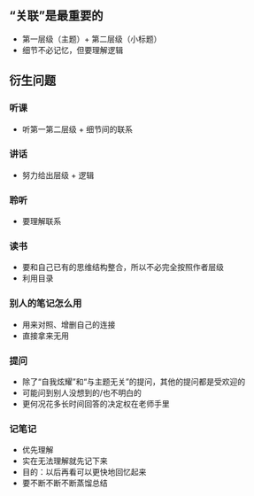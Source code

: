 ## “关联”是最重要的
- 第一层级（主题）+ 第二层级（小标题）
- 细节不必记忆，但要理解逻辑
## 衍生问题
### 听课
- 听第一第二层级 + 细节间的联系
### 讲话
- 努力给出层级 + 逻辑
### 聆听
- 要理解联系
### 读书
- 要和自己已有的思维结构整合，所以不必完全按照作者层级
- 利用目录
### 别人的笔记怎么用
- 用来对照、增删自己的连接
- 直接拿来无用
### 提问
- 除了“自我炫耀”和“与主题无关”的提问，其他的提问都是受欢迎的
- 可能问到别人没想到的/也不明白的
- 更何况花多长时间回答的决定权在老师手里
### 记笔记
- 优先理解
- 实在无法理解就先记下来
- 目的：以后再看可以更快地回忆起来
- 要不断不断不断蒸馏总结

